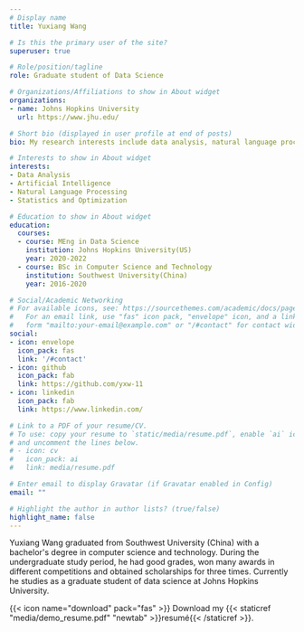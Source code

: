 ```yaml
---
# Display name
title: Yuxiang Wang

# Is this the primary user of the site?
superuser: true

# Role/position/tagline
role: Graduate student of Data Science

# Organizations/Affiliations to show in About widget
organizations:
- name: Johns Hopkins University
  url: https://www.jhu.edu/

# Short bio (displayed in user profile at end of posts)
bio: My research interests include data analysis, natural language processing, and machine learning.

# Interests to show in About widget
interests:
- Data Analysis
- Artificial Intelligence
- Natural Language Processing
- Statistics and Optimization

# Education to show in About widget
education:
  courses:
  - course: MEng in Data Science
    institution: Johns Hopkins University(US)
    year: 2020-2022
  - course: BSc in Computer Science and Technology
    institution: Southwest University(China)
    year: 2016-2020

# Social/Academic Networking
# For available icons, see: https://sourcethemes.com/academic/docs/page-builder/#icons
#   For an email link, use "fas" icon pack, "envelope" icon, and a link in the
#   form "mailto:your-email@example.com" or "/#contact" for contact widget.
social:
- icon: envelope
  icon_pack: fas
  link: '/#contact'
- icon: github
  icon_pack: fab
  link: https://github.com/yxw-11
- icon: linkedin
  icon_pack: fab
  link: https://www.linkedin.com/

# Link to a PDF of your resume/CV.
# To use: copy your resume to `static/media/resume.pdf`, enable `ai` icons in `params.toml`, 
# and uncomment the lines below.
# - icon: cv
#   icon_pack: ai
#   link: media/resume.pdf

# Enter email to display Gravatar (if Gravatar enabled in Config)
email: ""

# Highlight the author in author lists? (true/false)
highlight_name: false
---
```


Yuxiang Wang graduated from Southwest University (China) with a bachelor's degree in computer science and technology. During the undergraduate study period, he had good grades, won many awards in different competitions and obtained scholarships for three times. Currently he studies as a graduate student of data science at Johns Hopkins University.


{{< icon name="download" pack="fas" >}} Download my {{< staticref "media/demo_resume.pdf" "newtab" >}}resumé{{< /staticref >}}.
